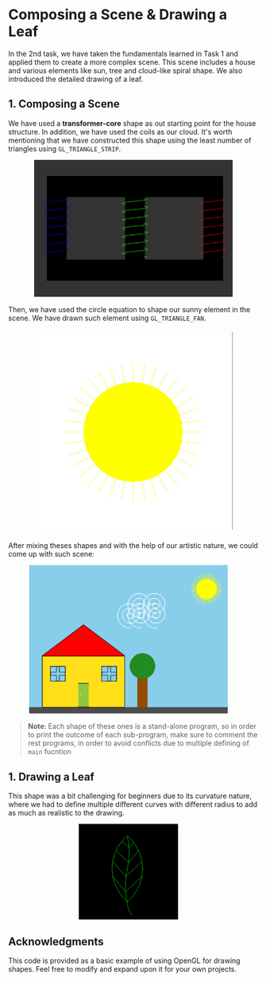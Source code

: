 # Composing a Scene & Drawing a Leaf 

In the 2nd task, we have taken the fundamentals learned in Task 1 and applied them to create a more complex scene. This scene includes a house and various elements like sun, tree and cloud-like spiral shape. We also introduced the detailed drawing of a leaf.

## 1. Composing a Scene

We have used a **transformer-core** shape as out starting point for the house structure. In addition, we have used the coils as our cloud. It's worth mentioning that we have constructed this shape using the least number of triangles using `GL_TRIANGLE_STRIP`.

<div align="center">
  <div style="margin: 10px;">
    <img src="https://github.com/Zoz-HF/GFX-Tasks/blob/main/task-2/img/core.png?raw=true" alt="System and biomedical engineering" width="400">
  </div>
</div>

Then, we have used the circle equation to shape our sunny element in the scene. We have drawn such element using `GL_TRIANGLE_FAN`.
<div align="center">
  <div style="margin: 20px;">
    <img src="https://github.com/Zoz-HF/GFX-Tasks/blob/main/task-2/img/sun.jpg?raw=true" alt="System and biomedical engineering" width="400";>
  </div>
</div>

After mixing theses shapes and with the help of our artistic nature, we could come up with such scene:

<div align="center">
  <div style="display: inline-block; margin-right: 20px;">
    <img src="https://github.com/Zoz-HF/GFX-Tasks/blob/main/task-2/img/Home_Scene.png?raw=true" alt="System and biomedical engineering" width="400">
  </div>
</div>

> **Note**: Each shape of these ones is a stand-alone program, so in order to print the outcome of each sub-program, make sure to comment the rest programs, in order to avoid conflicts due to multiple defining of `main` fucntion 
## 1. Drawing a Leaf
This shape was a bit challenging for beginners due to its curvature nature, where we had to define multiple different curves with different radius to add as much as realistic to the drawing. 
<div align="center">
  <div style="display: inline-block; margin-right: 20px;">
    <img src="https://github.com/Zoz-HF/GFX-Tasks/blob/main/task-2/img/Screenshot%202023-11-02%20190151.png?raw=true" alt="System and biomedical engineering" width="200">
  </div>
</div>

## Acknowledgments

This code is provided as a basic example of using OpenGL for drawing shapes. Feel free to modify and expand upon it for your own projects.
